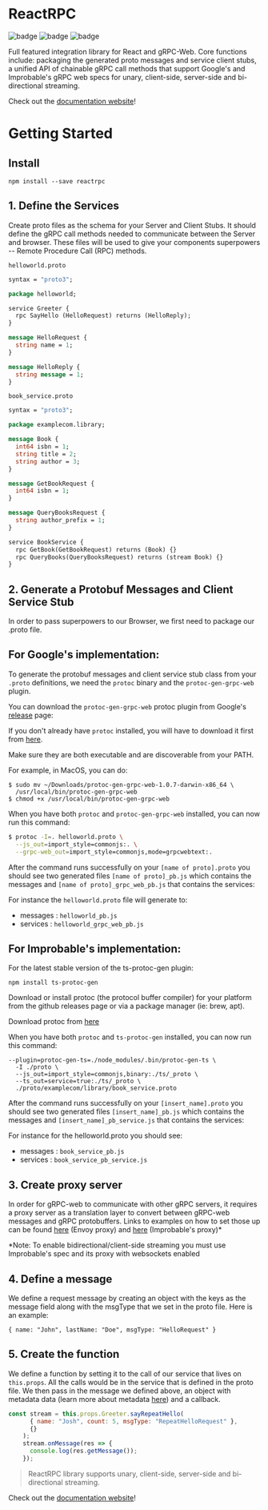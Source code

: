 # ReactRPC
![badge](https://img.shields.io/badge/version-v2.0.3.beta%20release-brightgreen)
![badge](https://img.shields.io/badge/build-passing-green?labelColor=444444)
![badge](https://img.shields.io/badge/license-Apache--2.0-green)

Full featured integration library for React and gRPC-Web. Core functions include: packaging the generated proto messages and service client stubs, a unified API of chainable gRPC call methods that support Google's and Improbable's gRPC web specs for unary, client-side, server-side and bi-directional streaming. 

Check out the [documentation website](https://firecomm.github.io)!

# Getting Started
## Install
``` 
npm install --save reactrpc
```

## 1. Define the Services
Create proto files as the schema for your Server and Client Stubs.  It should define the gRPC call methods needed to communicate between the Server and browser. These files will be used to give your components superpowers -- Remote Procedure Call (RPC) methods. 

`helloworld.proto`
```protobuf
syntax = "proto3";

package helloworld;

service Greeter {
  rpc SayHello (HelloRequest) returns (HelloReply);
}

message HelloRequest {
  string name = 1;
}

message HelloReply {
  string message = 1;
}
```
`book_service.proto`
```protobuf
syntax = "proto3";

package examplecom.library;

message Book {
  int64 isbn = 1;
  string title = 2;
  string author = 3;
}

message GetBookRequest {
  int64 isbn = 1;
}

message QueryBooksRequest {
  string author_prefix = 1;
}

service BookService {
  rpc GetBook(GetBookRequest) returns (Book) {}
  rpc QueryBooks(QueryBooksRequest) returns (stream Book) {}
}

```

## 2. Generate a Protobuf Messages and Client Service Stub

In order to pass superpowers to our Browser, we first need to package our .proto file. 

## For Google's implementation:
To generate the protobuf messages and client service stub class from your
`.proto` definitions, we need the `protoc` binary and the
`protoc-gen-grpc-web` plugin.

You can download the `protoc-gen-grpc-web` protoc plugin from Google's
[release](https://github.com/grpc/grpc-web/releases) page:

If you don't already have `protoc` installed, you will have to download it
first from [here](https://github.com/protocolbuffers/protobuf/releases).

Make sure they are both executable and are discoverable from your PATH.

For example, in MacOS, you can do:

```
$ sudo mv ~/Downloads/protoc-gen-grpc-web-1.0.7-darwin-x86_64 \
  /usr/local/bin/protoc-gen-grpc-web
$ chmod +x /usr/local/bin/protoc-gen-grpc-web
```

When you have both `protoc` and `protoc-gen-grpc-web` installed, you can now
run this command:

```sh
$ protoc -I=. helloworld.proto \
  --js_out=import_style=commonjs:. \
  --grpc-web_out=import_style=commonjs,mode=grpcwebtext:.
```

After the command runs successfully on your `[name of proto].proto` you should see two generated files `[name of proto]_pb.js` which contains the messages and `[name of proto]_grpc_web_pb.js` that contains the services:

For instance the `helloworld.proto` file will generate to:
 - messages : `helloworld_pb.js`    
 - services : `helloworld_grpc_web_pb.js` 
 
## For Improbable's implementation:

For the latest stable version of the ts-protoc-gen plugin:

```
npm install ts-protoc-gen
```

Download or install protoc (the protocol buffer compiler) for your platform from the github releases page or via a package manager (ie: brew, apt).

Download protoc from [here](https://github.com/protocolbuffers/protobuf/releases) 

When you have both `protoc` and `ts-protoc-gen` installed, you can now run this command:

```
--plugin=protoc-gen-ts=./node_modules/.bin/protoc-gen-ts \
  -I ./proto \
  --js_out=import_style=commonjs,binary:./ts/_proto \
  --ts_out=service=true:./ts/_proto \
  ./proto/examplecom/library/book_service.proto
```
After the command runs successfully on your `[insert_name].proto` you should see two generated files `[insert_name]_pb.js` which contains the messages and `[insert_name]_pb_service.js` that contains the services:

For instance for the helloworld.proto you should see:
 - messages : `book_service_pb.js`
 - services : `book_service_pb_service.js`


## 3. Create proxy server

In order for gRPC-web to communicate with other gRPC servers, it requires a proxy server as a translation layer to convert between gRPC-web messages and gRPC protobuffers. Links to examples on how to set those up can be found [here](https://github.com/grpc/grpc-web/tree/master/net/grpc/gateway/examples/helloworld) (Envoy proxy) and [here](https://github.com/improbable-eng/grpc-web/tree/master/go/grpcwebproxy) (Improbable's proxy)*

*Note: To enable bidirectional/client-side streaming you must use Improbable's spec and its proxy with websockets enabled


## 4. Define a message

We define a request message by creating an object with the keys as the message field along with the msgType that we set in the proto file. Here is an example:

```
{ name: "John", lastName: "Doe", msgType: "HelloRequest" }
```

## 5. Create the function

We define a function by setting it to the call of our service that lives on `this.props`. All the calls would be in the service that is defined in the proto file. We then pass in the message we defined above, an object with metadata data (learn more about metadata [here](https://github.com/grpc/grpc-go/blob/master/Documentation/grpc-metadata.md)) and a callback. 

```javascript
const stream = this.props.Greeter.sayRepeatHello(
      { name: "Josh", count: 5, msgType: "RepeatHelloRequest" },
      {}
    );
    stream.onMessage(res => {
      console.log(res.getMessage());
    });
```

>ReactRPC library supports unary, client-side, server-side and bi-directional streaming.  

Check out the [documentation website](https://firecomm.github.io)!